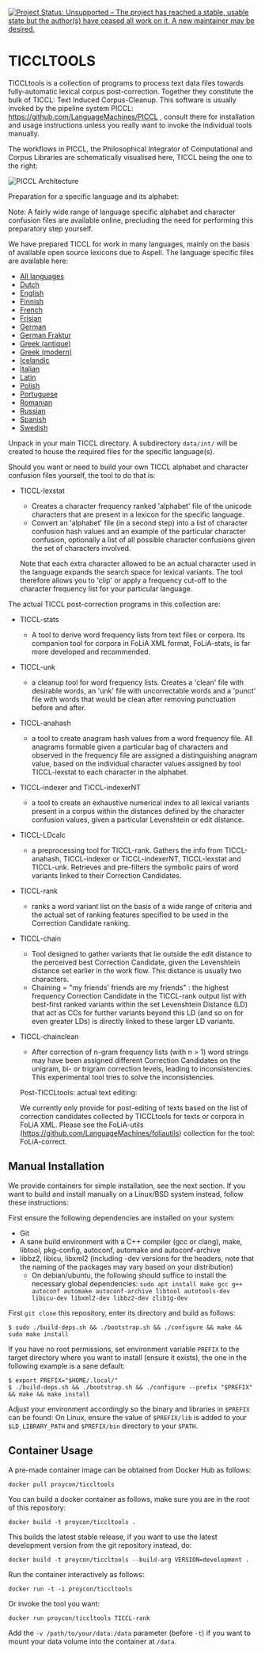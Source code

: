 [![Project Status: Unsupported – The project has reached a stable, usable state but the author(s) have ceased all work on it. A new maintainer may be desired.](https://www.repostatus.org/badges/latest/unsupported.svg)](https://www.repostatus.org/#unsupported)

# TICCLTOOLS

TICCLtools is a collection of programs to process text data files towards fully-automatic lexical corpus post-correction. Together they constitute the bulk of TICCL: Text Induced Corpus-Cleanup. This software is usually invoked by the pipeline system PICCL: https://github.com/LanguageMachines/PICCL ,
consult there for installation and usage instructions unless you really want to invoke the individual tools manually.

The workflows in PICCL, the Philosophical Integrator of Computational and Corpus Libraries are schematically visualised here, TICCL being the one to the right:

![PICCL Architecture](https://raw.githubusercontent.com/LanguageMachines/PICCL/master/architecture.png)

Preparation for a specific language and its alphabet:

Note: A fairly wide range of language specific alphabet and character confusion files are available online, precluding the need for performing this preparatory step yourself.

We have prepared TICCL for work in many languages, mainly on the basis of available open source lexicons due to Aspell. The language specific files are available here:

* [All languages](http://ticclops.uvt.nl/TICCL.languagefiles.ALLavailable.20160421.tar.gz)
* [Dutch](http://ticclops.uvt.nl/TICCL.languagefiles.nld.20160421.tar.gz)
* [English](http://ticclops.uvt.nl/TICCL.languagefiles.eng.20160421.tar.gz)
* [Finnish](http://ticclops.uvt.nl/TICCL.languagefiles.fin.20160421.tar.gz)
* [French](http://ticclops.uvt.nl/TICCL.languagefiles.fra.20160421.tar.gz)
* [Frisian](http://ticclops.uvt.nl/TICCL.languagefiles.fry.20160421.tar.gz)
* [German](http://ticclops.uvt.nl/TICCL.languagefiles.deu.20160421.tar.gz)
* [German Fraktur](http://ticclops.uvt.nl/TICCL.languagefiles.deu-frak.20160421.tar.gz)
* [Greek (antique)](http://ticclops.uvt.nl/TICCL.languagefiles.grc.20160421.tar.gz)
* [Greek (modern)](http://ticclops.uvt.nl/TICCL.languagefiles.ell.20160421.tar.gz)
* [Icelandic](http://ticclops.uvt.nl/TICCL.languagefiles.isl.20160421.tar.gz)
* [Italian](http://ticclops.uvt.nl/TICCL.languagefiles.ita.20160421.tar.gz)
* [Latin](http://ticclops.uvt.nl/TICCL.languagefiles.lat.20160421.tar.gz)
* [Polish](http://ticclops.uvt.nl/TICCL.languagefiles.pol.20160421.tar.gz)
* [Portuguese](http://ticclops.uvt.nl/TICCL.languagefiles.por.20160421.tar.gz)
* [Romanian](http://ticclops.uvt.nl/TICCL.languagefiles.ron.20160421.tar.gz)
* [Russian](http://ticclops.uvt.nl/TICCL.languagefiles.rus.20160421.tar.gz)
* [Spanish](http://ticclops.uvt.nl/TICCL.languagefiles.spa.20160421.tar.gz)
* [Swedish](http://ticclops.uvt.nl/TICCL.languagefiles.swe.20160421.tar.gz)

Unpack in your main TICCL directory. A subdirectory ``data/int/`` will be
created to house the required files for the specific language(s).

Should you want or need to build your own TICCL alphabet and character confusion files yourself, the tool to do that is:

- TICCL-lexstat
  - Creates a character frequency ranked 'alphabet' file of the unicode characters that are present in a lexicon for
    the specific language.
  - Convert an 'alphabet' file (in a second step) into a list of character confusion hash values and an example of the
     particular character confusion, optionally a list of all possible character confusions given the set of characters          involved.

   Note that each extra character allowed to be an actual character used in the language expands the search space for           lexical variants. The tool therefore allows you to 'clip' or apply a frequency cut-off to the character frequency
    list for your particular language.

The actual TICCL post-correction programs in this collection are:
- TICCL-stats
  - A tool to derive word frequency lists from text files or corpora. Its companion tool for corpora in FoLiA XML format,
    FoLiA-stats, is far more developed and recommended.
- TICCL-unk
  - a cleanup tool for word frequency lists. Creates a 'clean' file with desirable words, an 'unk' file with
    uncorrectable words and a 'punct' file with words that would be clean after removing punctuation before and after.
- TICCL-anahash
  - a tool to create anagram hash values from a word frequency file. All anagrams formable given a particular bag
     of characters and observed in the frequency file are assigned a distinguishing anagram value, based on the
     individual character values assigned by tool TICCL-lexstat to each character in the alphabet.
- TICCL-indexer and TICCL-indexerNT
  - a  tool to create an exhaustive numerical index to all lexical
    variants present in a corpus within the distances defined by the character
    confusion values, given a particular Levenshtein or edit distance.
- TICCL-LDcalc
  - a preprocessing tool for TICCL-rank. Gathers the info from TICCL-anahash, TICCL-indexer or TICCL-indexerNT,
    TICCL-lexstat and TICCL-unk. Retrieves and pre-filters the symbolic pairs of word variants linked to their
    Correction Candidates.
- TICCL-rank
  - ranks a word variant list on the basis of a wide range of criteria and the actual set of ranking features
    specified to be used in the Correction Candidate ranking.
- TICCL-chain
  - Tool designed to gather variants that lie outside the edit distance to the perceived best Correction Candidate,
    given the Levenshtein distance set earlier in the work flow. This distance is usually two characters.
  - Chaining = "my friends' friends are my friends" : the highest frequency Correction Candidate in the TICCL-rank output
    list with best-first ranked variants within the set Levenshtein Distance (LD) that act as CCs for further variants
    beyond this LD (and so on for even greater LDs) is directly linked to these larger LD variants.
- TICCL-chainclean
  - After correction of n-gram frequency lists (with n > 1) word strings may have been assigned different Correction
    Candidates on the unigram, bi- or trigram correction levels, leading to inconsistencies. This experimental tool tries
    to solve the inconsistencies.

  Post-TICCLtools: actual text editing:

    We currently only provide for post-editing of texts based on the list of correction candidates collected
    by TICCLtools for texts or corpora in FoLiA XML. Please see the FoLiA-utils
    (https://github.com/LanguageMachines/foliautils) collection for the tool:
    FoLiA-correct.

## Manual Installation

We provide containers for simple installation, see the next section. If you want to build and install manually on a Linux/BSD system instead, follow these instructions:

First ensure the following dependencies are installed on your system:

* Git
* A sane build environment with a C++ compiler (gcc or clang), make, libtool, pkg-config, autoconf, automake and autoconf-archive
* libbz2, libicu, libxml2 (including -dev versions for the headers, note that the naming of the packages may vary based on your distribution)
    * On debian/ubuntu, the following should suffice to install the necessary global dependencies: ``sudo apt install make gcc g++ autoconf automake autoconf-archive libtool autotools-dev libicu-dev libxml2-dev libbz2-dev zlib1g-dev``

First ``git clone`` this repository, enter its directory and build as follows:

```console
$ sudo ./build-deps.sh && ./bootstrap.sh && ./configure && make && sudo make install
```

If you have no root permissions, set environment variable ``PREFIX`` to the
target directory where you want to install (ensure it exists), the one in the following example is
a sane default:

```console
$ export PREFIX="$HOME/.local/"
$ ./build-deps.sh && ./bootstrap.sh && ./configure --prefix "$PREFIX" && make && make install
```

Adjust your environment accordingly so the binary and libraries in ``$PREFIX``
can be found: On Linux, ensure the value of ``$PREFIX/lib`` is added to your
`$LD_LIBRARY_PATH` and ``$PREFIX/bin`` directory to your ``$PATH``.

## Container Usage

A pre-made container image can be obtained from Docker Hub as follows:

``docker pull proycon/ticcltools``

You can build a docker container as follows, make sure you are in the root of this repository:

``docker build -t proycon/ticcltools .``

This builds the latest stable release, if you want to use the latest development version
from the git repository instead, do:

``docker build -t proycon/ticcltools --build-arg VERSION=development .``

Run the container interactively as follows:

``docker run -t -i proycon/ticcltools``

Or invoke the tool you want:

``docker run proycon/ticcltools TICCL-rank``

Add the ``-v /path/to/your/data:/data`` parameter (before `-t`) if you want to mount your data volume into the container at `/data`.
